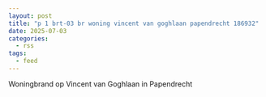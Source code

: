 ```yaml
---
layout: post
title: "p 1 brt-03 br woning vincent van goghlaan papendrecht 186932"
date: 2025-07-03
categories: 
  - rss
tags: 
  - feed
---
```


Woningbrand op Vincent van Goghlaan in Papendrecht

